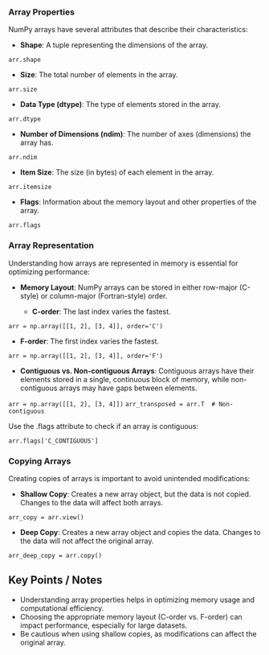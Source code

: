 ### Array Properties

NumPy arrays have several attributes that describe their characteristics:

- **Shape**: A tuple representing the dimensions of the array.

`arr.shape`

- **Size**: The total number of elements in the array.

`arr.size`

- **Data Type (dtype)**: The type of elements stored in the array.

`arr.dtype`

- **Number of Dimensions (ndim)**: The number of axes (dimensions) the array has.

`arr.ndim`

- **Item Size**: The size (in bytes) of each element in the array.

`arr.itemsize`

- **Flags**: Information about the memory layout and other properties of the array.

`arr.flags`

### Array Representation

Understanding how arrays are represented in memory is essential for optimizing performance:

- **Memory Layout**: NumPy arrays can be stored in either row-major (C-style) or column-major (Fortran-style) order.

  - **C-order**: The last index varies the fastest.
  
`arr = np.array([[1, 2], [3, 4]], order='C')`

  - **F-order**: The first index varies the fastest.
  
`arr = np.array([[1, 2], [3, 4]], order='F')`

- **Contiguous vs. Non-contiguous Arrays**: Contiguous arrays have their elements stored in a single, continuous block of memory, while non-contiguous arrays may have gaps between elements.

`arr = np.array([[1, 2], [3, 4]])`
`arr_transposed = arr.T  # Non-contiguous`

Use the .flags attribute to check if an array is contiguous:

`arr.flags['C_CONTIGUOUS']`

### Copying Arrays

Creating copies of arrays is important to avoid unintended modifications:

- **Shallow Copy**: Creates a new array object, but the data is not copied. Changes to the data will affect both arrays.

`arr_copy = arr.view()`

- **Deep Copy**: Creates a new array object and copies the data. Changes to the data will not affect the original array.

`arr_deep_copy = arr.copy()`

## Key Points / Notes

- Understanding array properties helps in optimizing memory usage and computational efficiency.
- Choosing the appropriate memory layout (C-order vs. F-order) can impact performance, especially for large datasets.
- Be cautious when using shallow copies, as modifications can affect the original array.
